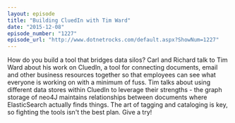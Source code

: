 ```yaml
---
layout: episode
title: "Building CluedIn with Tim Ward"
date: "2015-12-08"
episode_number: "1227"
episode_url: "http://www.dotnetrocks.com/default.aspx?ShowNum=1227"
---
```


How do you build a tool that bridges data silos? Carl and Richard talk to Tim Ward about his work on CluedIn, a tool for connecting documents, email and other business resources together so that employees can see what everyone is working on with a minimum of fuss. Tim talks about using different data stores within CluedIn to leverage their strengths - the graph storage of neo4J maintains relationships between documents where ElasticSearch actually finds things. The art of tagging and cataloging is key, so fighting the tools isn't the best plan. Give a try!

